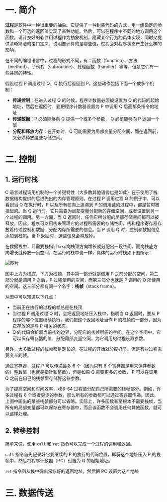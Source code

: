 # 一. 简介

**过程**是软件中一种很重要的抽象。它提供了一种封装代码的方式，用一组指定的参数和一个可选的返回值实现了某种功能。然后，可以在程序中不同的地方调用这个函数。设计良好的软件用过程作为抽象机制，隐藏某个行为的具体实现，同时又提供清晰简洁的接口定义，说明要计算的是哪些值，过程会对程序状态产生什么样的影响。

在不同的编程语言中，过程的形式不同，有：函数（function）、方法（method）、子例程（subroutine）、处理函数（handler）等等，但是它们有一些共同的特性。

假设过程 P 调用过程 Q，Q 执行后返回到 P。这些动作包括下面一个或多个机制：

- **传递控制**：在进入过程 Q 的时候，程序计数器必须被设置为 Q 的代码的起始地址，然后在返回时，要把程序计数器设置为 P 中调用 Q 后面那条指令的地址
- **传递数据**：P 必须能够向 Q 提供一个或多个参数， Q 必须能够向 P 返回一个值
- **分配和释放内存**：在开始时，Q 可能需要为局部变量分配空间，而在返回前，又必须释放这些存储空间。



# 二. 控制

## 1. 运行时栈

C 语言过程调用机制的一个关键特性（大多数其他语言也是如此）在于使用了栈数据结构提供的后进先出的内存管理原则。在过程 P 调用过程 Q 的例子中，可以看到当 Q 在执行时，P 以及所有在向上追溯到 P 的调用链的过程中，都是暂时被挂起的。当 Q 运行时，它只需要为局部变量分配新的存储空间，或者设置到另一个过程的调用。另一方面，当 Q 返回时，任何它所分配的局部存储空间都可以被释放。因此，程序可以用栈来管理它的过程所需要的存储空间，栈和程序寄存器存放着传递控制和数据、分配内存所需要的信息。当 P 调用 Q 时，控制和数据信息添加到栈尾。当 P 返回时，这些信息会释放掉。

在数据栈中，只需要栈指针`%rsp`向栈顶方向增长就分配出一段空间，而向栈底方向增长就释放一段空间。在运行时栈中也一样，具体的运行时栈如下图所示：

![图片](https://user-images.githubusercontent.com/91216205/217459289-2a4a0e6e-9cf3-40cd-951f-409663fd66b2.png)

图中上方为栈底，下方为栈顶，其中第一部分就是调用 P 之前分配的空间，第二部分就是调用 P 之后，P 过程使用的空间，而第三部分也就是 P 调用的 Q 所使用的空间。这三部分都有同一个名字：**栈帧**（stack frame）。

从图中可以知道以下几点：

- 当前正在执行的过程的帧总是在栈顶
- 当过程 P 调用过程 Q 时，会把返回地址压入栈中，指明当 Q 返回时，要从 P 程序的哪个位置继续执行。我们把这个返回地址当作 P 的栈帧的一部分，因为它存放的是与 P 相关的状态。
- Q 的代码会扩展当前栈的边界，分配它的栈帧所需的空间。在这个空间中，它可以保存寄存器的值，分配局部变量空间，为它调用的过程设置参数。

另外，大多数过程的栈帧都是定长的，在过程的开始就分配好了。但是有些过程需要变长的帧。

通过寄存器，过程 P 可以传递最多 6 个（因为只有 6 个寄存器是用来保存参数的）整数值（也就是指针和整数），但是如果 Q 需要更多的参数， P 可以在调用 Q 之前在自己的栈帧里存储好这些参数。

为了提高空间和时间效率，x86-64 过程值分配自己所需要的栈帧部分。例如，许多过程有 6 个或者更少的参数，那么所有的参数都可以通过寄存器传递。因此，上图中画出的某些栈帧部分可以省略。实际上，许多函数甚至根本不需要栈帧，当所有的局部变量都可以保存在寄存器中，而且该函数不会调用任何其他函数，就可以这样处理。



## 2. 转移控制

简单来说，使用 `call` 和 `ret` 指令可以完成一个过程的调用和返回。

`call` 指令首先记录好它要继续的 P 的执行的代码位置，即将这个地址压入 P 的栈帧中，然后将程序计数器（PC）设置为 Q 的起始地址。

`ret` 指令则从栈中弹出保存好的返回地址，然后把 PC 设置为这个地址



# 三. 数据传送

